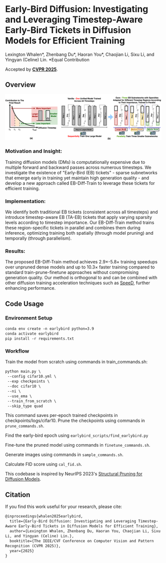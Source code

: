 # Early-Bird Diffusion: Investigating and Leveraging Timestep-Aware Early-Bird Tickets in Diffusion Models for Efficient Training
Lexington Whalen*, Zhenbang Du*, Haoran You*, Chaojian Li, Sixu Li, and Yingyan (Celine) Lin.
*Equal Contribution

Accepted by [**CVPR 2025**](https://cvpr.thecvf.com/).

## Overview

<p align="center">
<img width="928" alt="image" src="figure/figure.png"> 
</p>

### Motivation and Insight:
Training diffusion models (DMs) is computationally expensive due to multiple forward and backward passes across numerous timesteps. We investigate the existence of "Early-Bird (EB) tickets" - sparse subnetworks that emerge early in training yet maintain high generation quality - and develop a new approach called EB-Diff-Train to leverage these tickets for efficient training.

### Implementation:
We identify both traditional EB tickets (consistent across all timesteps) and introduce timestep-aware EB (TA-EB) tickets that apply varying sparsity levels according to timestep importance. Our EB-Diff-Train method trains these region-specific tickets in parallel and combines them during inference, optimizing training both spatially (through model pruning) and temporally (through parallelism).

### Results:
The proposed EB-Diff-Train method achieves 2.9×-5.8× training speedups over unpruned dense models and up to 10.3× faster training compared to standard train-prune-finetune approaches without compromising generation quality. Our method is orthogonal to and can be combined with other diffusion training acceleration techniques such as [SpeeD](https://github.com/NUS-HPC-AI-Lab/SpeeD), further enhancing performance.


## Code Usage
### Environment Setup
```
conda env create -n earlybird python=3.9
conda activate earlybird
pip install -r requirements.txt
```

### Workflow
Train the model from scratch using commands in train_commands.sh:
```
python main.py \
 --config cifar10.yml \
 --exp checkpoints \
 --doc cifar10 \
 --ni \
 --use_ema \
 --train_from_scratch \
 --skip_type quad
```

This command saves per-epoch trained checkpoints in checkpoints/logs/cifar10.
Prune the checkpoints using commands in `prune_commands.sh`.

Find the early-bird epoch using `earlybird_scripts/find_earlybird.py`

Fine-tune the pruned model using commands in `finetune_commands.sh`.

Generate images using commands in `sample_commands.sh`.

Calculate FID score using `cal_fid.sh`.


This codebase is inspired by NeurIPS 2023's [Structural Pruning for Diffusion Models](https://arxiv.org/pdf/2305.10924).

## Citation

If you find this work useful for your research, please cite:


````
@inproceedings{whalen2025earlybird,
  title={Early-Bird Diffusion: Investigating and Leveraging Timestep-Aware Early-Bird Tickets in Diffusion Models for Efficient Training},
  author={Lexington Whalen, Zhenbang Du, Haoran You, Chaojian Li, Sixu Li, and Yingyan (Celine) Lin.},
  booktitle={The IEEE/CVF Conference on Computer Vision and Pattern Recognition (CVPR 2025)},
  year={2025}
}
````
